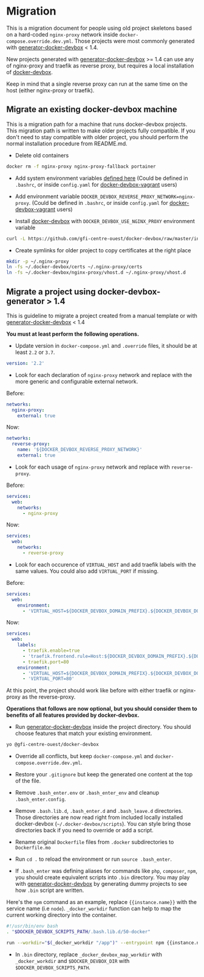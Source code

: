 Migration
=========

This is a migration document for people using old project skeletons based on a hard-coded `nginx-proxy` network inside 
`docker-compose.override.dev.yml`. Those projects were most commonly generated with 
[generator-docker-devbox](https://github.com/gfi-centre-ouest/generator-docker-devbox) < 1.4.

New projects generated with [generator-docker-devbox](https://github.com/gfi-centre-ouest/generator-docker-devbox) >= 1.4 
can use any of nginx-proxy and traefik as reverse proxy, but requires a local installation of 
[docker-devbox](https://github.com/gfi-centre-ouest/docker-devbox). 

Keep in mind that a single reverse proxy can run at the same time on the host (either nginx-proxy or traefik).

Migrate an existing docker-devbox machine
-----------------------------------------

This is a migration path for a machine that runs docker-devbox projects. This migration path is written to make older 
projects fully compatible. If you don't need to stay compatible with older project, you should perform the normal 
installation procedure from README.md.

- Delete old containers

```bash
docker rm -f nginx-proxy nginx-proxy-fallback portainer
```

- Add system environment variables
[defined here](https://github.com/gfi-centre-ouest/docker-devbox-vagrant/blob/master/config.example.yaml#L11-L18) 
(Could be defined in `.bashrc`, or inside `config.yaml` for [docker-devbox-vagrant](https://github.com/gfi-centre-ouest/docker-devbox-vagrant) users)

- Add environment variable `DOCKER_DEVBOX_REVERSE_PROXY_NETWORK=nginx-proxy`. 
(Could be defined in `.bashrc`, or inside `config.yaml` for [docker-devbox-vagrant](https://github.com/gfi-centre-ouest/docker-devbox-vagrant) users)

- Install [docker-devbox](https://github.com/gfi-centre-ouest/docker-devbox) with `DOCKER_DEVBOX_USE_NGINX_PROXY` environment variable

```bash
curl -L https://github.com/gfi-centre-ouest/docker-devbox/raw/master/installer | DOCKER_DEVBOX_USE_NGINX_PROXY=1 bash
```

- Create symlinks for older project to copy certificates at the right place

```bash
mkdir -p ~/.nginx-proxy
ln -fs ~/.docker-devbox/certs ~/.nginx-proxy/certs
ln -fs ~/.docker-devbox/nginx-proxy/vhost.d ~/.nginx-proxy/vhost.d
```

Migrate a project using docker-devbox-generator > 1.4
-----------------------------------------------------

This is guideline to migrate a project created from a manual template or with 
[generator-docker-devbox](https://github.com/gfi-centre-ouest/generator-docker-devbox) < 1.4

**You must at least perform the following operations.**

- Update version in `docker-compose.yml` and `.override` files, it should be at least `2.2` or `3.7`.

```yaml
version: '2.2'
```

- Look for each declaration of `nginx-proxy` network and replace with the more generic and configurable external network.

Before:
```yaml
networks:
  nginx-proxy:
    external: true
```

Now:
```yaml
networks:
  reverse-proxy:
    name: '${DOCKER_DEVBOX_REVERSE_PROXY_NETWORK}'
    external: true
```

- Look for each usage of `nginx-proxy` network and replace with `reverse-proxy`.

Before:
```yaml
services:
  web:
    networks:
      - nginx-proxy
```

Now:
```yaml
services:
  web:
    networks:
      - reverse-proxy
```

- Look for each occurence of `VIRTUAL_HOST` and add traefik labels with the same values. You could also add 
`VIRTUAL_PORT` if missing.

Before:
```yaml
services:
  web:
    environment:
      - 'VIRTUAL_HOST=${DOCKER_DEVBOX_DOMAIN_PREFIX}.${DOCKER_DEVBOX_DOMAIN}'
```

Now:
```yaml
services:
  web:
    labels:
      - traefik.enable=true
      - 'traefik.frontend.rule=Host:${DOCKER_DEVBOX_DOMAIN_PREFIX}.${DOCKER_DEVBOX_DOMAIN}'
      - traefik.port=80
    environment:
      - 'VIRTUAL_HOST=${DOCKER_DEVBOX_DOMAIN_PREFIX}.${DOCKER_DEVBOX_DOMAIN}'
      - 'VIRTUAL_PORT=80'
```

At this point, the project should work like before with either traefik or nginx-proxy as the reverse-proxy.

**Operations that follows are now optional, but you should consider them to benefits of all features provided by docker-devbox.**

- Run [generator-docker-devbox](https://github.com/gfi-centre-ouest/generator-docker-devbox) inside the project 
directory. You should choose features that match your existing environment.

```bash
yo @gfi-centre-ouest/docker-devbox
``` 

- Override all conflicts, but keep `docker-compose.yml` and `docker-compose.override.dev.yml`.

- Restore your `.gitignore` but keep the generated one content at the top of the file.

- Remove `.bash_enter.env` or `.bash_enter_env` and cleanup `.bash_enter.config`.

- Remove `.bash.lib.d`, `.bash_enter.d` and `.bash_leave.d` directories. Those directories are now read right from 
included locally installed docker-devbox (`~/.docker-devbox/scripts`). You can style bring those directories back if 
you need to override or add a script.

- Rename original `Dockerfile` files from `.docker` subdirectories to `Dockerfile.mo`

- Run `cd .` to reload the environment or run `source .bash_enter`.

- If `.bash_enter` was defining aliases for commands like `php`, `composer`, `npm`, you should create equivalent 
scripts into `.bin` directory. You may play with 
[generator-docker-devbox](https://github.com/gfi-centre-ouest/generator-docker-devbox) by generating dummy projects to 
see how `.bin` script are written.

Here's the `npm` command as an example, replace `{{instance.name}}` with the service name (i.e `node`). 
`_docker_workdir` function can help to map the current working directory into the container.

```bash
#!/usr/bin/env bash
. "$DOCKER_DEVBOX_SCRIPTS_PATH/.bash.lib.d/50-docker"

run --workdir="$(_docker_workdir "/app")" --entrypoint npm {{instance.name}} "$@"
```

- In `.bin` directory, replace `_docker_devbox_map_workdir` with `_docker_workdir` and 
`$DOCKER_DEVBOX_DIR` with `$DOCKER_DEVBOX_SCRIPTS_PATH`.